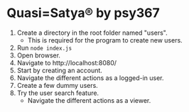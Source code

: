 # Quasi=Satya® by psy367

1. Create a directory in the root folder named "users".
   - This is required for the program to create new users.
2. Run ```node index.js```
3. Open browser.
4. Navigate to http://localhost:8080/
5. Start by creating an account.
6. Navigate the different actions as a logged-in user.
7. Create a few dummy users.
8. Try the user search feature.
   - Navigate the different actions as a viewer.
